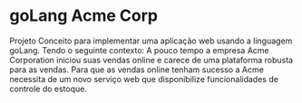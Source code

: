 # goLang Acme Corp
Projeto Conceito para implementar uma aplicação web usando a linguagem goLang. 
Tendo o seguinte contexto:  A pouco tempo a empresa Acme Corporation iniciou suas vendas online e carece de uma 
plataforma robusta para as vendas. Para que as vendas online tenham sucesso a Acme necessita de um novo serviço 
web que disponibilize funcionalidades de controle do estoque.




